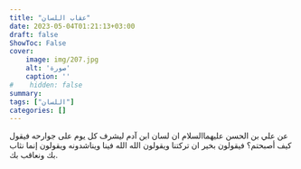 ```yaml
---
title: "عقاب اللسان"
date: 2023-05-04T01:21:13+03:00
draft: false
ShowToc: False
cover:
    image: img/207.jpg
    alt: 'صورة'
    caption: ''
#    hidden: false
summary: 
tags: ["اللسان"]
categories: []
---
```

عن علي بن الحسن عليهما‌السلام ان لسان ابن آدم ليشرف
كل يوم على جوارحه فيقول كيف أصبحتم؟ فيقولون بخير ان تركتنا
ويقولون الله الله فينا ويناشدونه ويقولون إنما نثاب بك ونعاقب بك.

